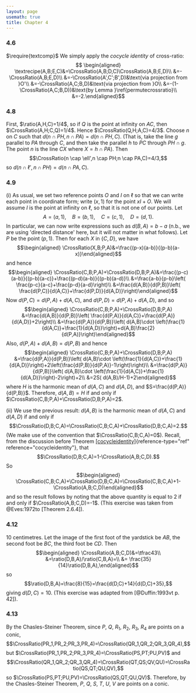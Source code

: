 ```yaml
---
layout: page
usemath: true
title: Chapter 4
---
```


### 4.6 

$\require{textcomp}$
We simply apply the *cocycle identity* of cross-ratio:
$$
\begin{aligned}
\textrecipe(A,B;E,C)&=\CrossRatio(A,B;D,C)\CrossRatio(A,B;E,D)\\
&=-\CrossRatio(A,B;E,D)\\
&=-\CrossRatio(A',C';B',D)&\text{via projection from }O'\\
&=-\CrossRatio(A,C;B,D)&\text{via projection from }O\\
&=-(1-\CrossRatio(A,C;B,D))&\text{by Lemma }\ref{permutecrossratio}\\
&=-2.\end{aligned}$$

### 4.8 
First, $\ratio(A,H,C)=1/4$, so if $Q$ is the point at infinity on
$AC$, then $\CrossRatio(A,H;C,Q)=1/4$. Hence $\CrossRatio(Q,H;A,C)=4/3$.
Choose $n$ on $C$ such that $d(n \cap PH,n \cap PA)=d(n \cap PH, C)$.
(That is, take the line $g$ parallel to $PA$ through $C$, and then take
the parallel $h$ to $PC$ through $PH\cap g$. The point $n$ is the line
$CX$ where $X=h\cap PA$). Then
$$\CrossRatio(n \cap \ell',n \cap PH;n \cap PA,C)=4/3,$$ so
$d(n \cap \ell',n \cap PH)=d(n \cap PA, C)$.

### 4.9

(i) As usual, we set two reference points $O$ and $I$ on $\ell$ so that
    we can write each point in coordinate form; write $(x,1)$ for the
    point $xI+O$. We will assume $I$ is the point at infinity on $\ell$,
    so that it is not one of our points. Let
    $$A=(a,1), \quad B=(b,1), \quad C=(c,1),\quad D=(d,1).$$ In
    particular, we can now write expressions such as $d(B,A)=b-a$ (n.b.,
    we are using 'directed distance' here, but it will not matter in
    what follows). Let $P$ be the point $(p,1)$. Then for each $X$ in
    $\{C,D\}$, we have $$\begin{aligned}
    \CrossRatio(X,B;P,A)&=\frac{(p-x)(a-b)}{(p-b)(a-x)}\end{aligned}$$
    and hence $$\begin{aligned}
    \CrossRatio(C,B;P,A)+\CrossRatio(D,B;P,A)&=\frac{(p-c)(a-b)}{(p-b)(a-c)}+\frac{(p-d)(a-b)}{(p-b)(a-d)}\\
    &=\frac{a-b}{p-b}\left( \frac{p-c}{a-c}+\frac{p-d}{a-d}\right)\\
    &=\frac{d(A,B)}{d(P,B)}\left( \frac{d(P,C)}{d(A,C)}+\frac{d(P,D)}{d(A,D)}\right)\end{aligned}$$
Now $d(P,C)=d(P,A)+d(A,C)$, and $d(P,D)=d(P,A)+d(A,D)$, and so
    $$\begin{aligned}
    \CrossRatio(C,B;P,A)+\CrossRatio(D,B;P,A)
    &=\frac{d(A,B)}{d(P,B)}\left( \frac{d(P,A)}{d(A,C)}+\frac{d(P,A)}{d(A,D)}+2\right)\\
    &=\frac{d(P,A)}{d(P,B)}\left( d(A,B)\cdot \left(\frac{1}{d(A,C)}+\frac{1}{d(A,D)}\right)+d(A,B)\frac{2}{d(P,A)}\right)\end{aligned}$$
    Also, $d(P,A)+d(A,B)=d(P,B)$ and hence $$\begin{aligned}
    \CrossRatio(C,B;P,A)+\CrossRatio(D,B;P,A)
    &=\frac{d(P,A)}{d(P,B)}\left( d(A,B)\cdot \left(\frac{1}{d(A,C)}+\frac{1}{d(A,D)}\right)+2\left(\frac{d(P,B)}{d(P,A)}-1\right)\right)\\
    &=\frac{d(P,A)}{d(P,B)}\left( d(A,B)\cdot \left(\frac{1}{d(A,C)}+\frac{1}{d(A,D)}\right)-2\right)+2\\
    &=2S( d(A,B)/H-1)+2\end{aligned}$$ where $H$ is the harmonic mean of
    $d(A,C)$ and $d(A,D)$, and $S=\frac{d(P,A)}{d(P,B)}$. Therefore,
    $d(A,B)=H$ if and only if
    $\CrossRatio(C,B;P,A)+\CrossRatio(D,B;P,A)=2$.

(ii) We use the previous result: $d(A,B)$ is the harmonic mean of
     $d(A,C)$ and $d(A,D)$ if and only if
     $$\CrossRatio(D,B;C,A)=\CrossRatio(C,B;C,A)+\CrossRatio(D,B;C,A)=2.$$
     (We make use of the convention that $\CrossRatio(C,B;C,A)=0$).
     Recall, from the discussion before Theorem
     [\[cocycleidentity\]](#cocycleidentity){reference-type="ref"
     reference="cocycleidentity"}, that
     $$\CrossRatio(D,B;C,A)=1-\CrossRatio(A,B;C,D).$$ So
     $$\begin{aligned}
     \CrossRatio(C,B;C,A)+\CrossRatio(D,B;C,A)=\CrossRatio(C,B;C,A)+1-\CrossRatio(A,B;C,D)\end{aligned}$$
     and so the result follows by noting that the above quantity is
     equal to $2$ if and only if $\CrossRatio(A,B;C,D)=-1$. (This
     exercise was taken from @Eves:1972to [Theorem 2.6.4]).

### 4.12 
10 centimetres. Let the image of the first foot of the yardstick be
$AB$, the second foot be $BC$, the third foot be $CD$. Then
$$\begin{aligned}
\CrossRatio(A,B;C,D)&=\tfrac43\\
&=\ratio(D,B,A)/\ratio(C,B,A)=\\
&= \frac{35}{14}\ratio(D,B,A),\end{aligned}$$ so
$$\ratio(D,B,A)=\frac{8}{15}=\frac{d(D,C)+14}{d(D,C)+35},$$ giving
$d(D,C)=10$. (This exercise was adapted from [@Duffin:1993vt p. 42]).

### 4.13 
By the Chasles-Steiner Theorem, since $P$, $Q$, $R_1$, $R_2$, $R_3$, $R_4$ are points
on a conic,
$$\CrossRatio(PR_1,PR_2;PR_3,PR_4)=\CrossRatio(QR_1,QR_2;QR_3,QR_4),$$
but $\CrossRatio(PR_1,PR_2;PR_3,PR_4)=\CrossRatio(PS,PT;PU,PV)$ and
$$\CrossRatio(QR_1,QR_2;QR_3,QR_4)=\CrossRatio(QT,QS;QV,QU)=\CrossRatio(QS,QT;QU,QV),$$
so $\CrossRatio(PS,PT;PU,PV)=\CrossRatio(QS,QT;QU,QV)$. Therefore, by
the Chasles-Steiner Theorem, $P$, $Q$, $S$, $T$, $U$, $V$ are points on
a conic.

